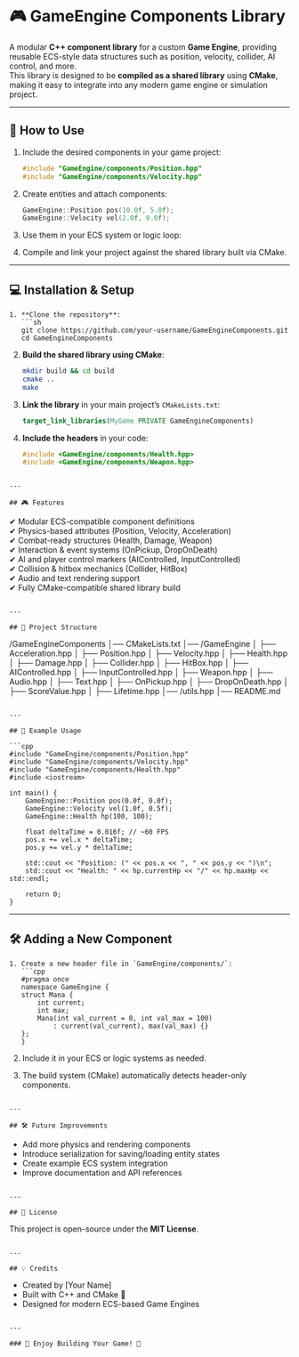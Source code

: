 # 🎮 GameEngine Components Library

A modular **C++ component library** for a custom **Game Engine**, providing reusable ECS-style data structures such as position, velocity, collider, AI control, and more.  
This library is designed to be **compiled as a shared library** using **CMake**, making it easy to integrate into any modern game engine or simulation project.

---

## 📖 How to Use

1. Include the desired components in your game project:
   ```cpp
   #include "GameEngine/components/Position.hpp"
   #include "GameEngine/components/Velocity.hpp"
   ```

2. Create entities and attach components:
   ```cpp
   GameEngine::Position pos(10.0f, 5.0f);
   GameEngine::Velocity vel(2.0f, 0.0f);
   ```

3. Use them in your ECS system or logic loop:

4. Compile and link your project against the shared library built via CMake.

---

## 💻 Installation & Setup

```
1. **Clone the repository**:
   ```sh
   git clone https://github.com/your-username/GameEngineComponents.git
   cd GameEngineComponents
   ```

2. **Build the shared library using CMake**:
   ```sh
   mkdir build && cd build
   cmake ..
   make
   ```

3. **Link the library** in your main project’s `CMakeLists.txt`:
   ```cmake
   target_link_libraries(MyGame PRIVATE GameEngineComponents)
   ```

4. **Include the headers** in your code:
   ```cpp
   #include <GameEngine/components/Health.hpp>
   #include <GameEngine/components/Weapon.hpp>
   ```
```

---

## 🎮 Features

```
✔ Modular ECS-compatible component definitions  
✔ Physics-based attributes (Position, Velocity, Acceleration)  
✔ Combat-ready structures (Health, Damage, Weapon)  
✔ Interaction & event systems (OnPickup, DropOnDeath)  
✔ AI and player control markers (AIControlled, InputControlled)  
✔ Collision & hitbox mechanics (Collider, HitBox)  
✔ Audio and text rendering support  
✔ Fully CMake-compatible shared library build
```

---

## 🔧 Project Structure

```
/GameEngineComponents
│── CMakeLists.txt
│── /GameEngine
│   ├── Acceleration.hpp
│   ├── Position.hpp
│   ├── Velocity.hpp
│   ├── Health.hpp
│   ├── Damage.hpp
│   ├── Collider.hpp
│   ├── HitBox.hpp
│   ├── AIControlled.hpp
│   ├── InputControlled.hpp
│   ├── Weapon.hpp
│   ├── Audio.hpp
│   ├── Text.hpp
│   ├── OnPickup.hpp
│   ├── DropOnDeath.hpp
│   ├── ScoreValue.hpp
│   ├── Lifetime.hpp
│── /utils.hpp
│── README.md
```

---

## 📌 Example Usage

```cpp
#include "GameEngine/components/Position.hpp"
#include "GameEngine/components/Velocity.hpp"
#include "GameEngine/components/Health.hpp"
#include <iostream>

int main() {
    GameEngine::Position pos(0.0f, 0.0f);
    GameEngine::Velocity vel(1.0f, 0.5f);
    GameEngine::Health hp(100, 100);

    float deltaTime = 0.016f; // ~60 FPS
    pos.x += vel.x * deltaTime;
    pos.y += vel.y * deltaTime;

    std::cout << "Position: (" << pos.x << ", " << pos.y << ")\n";
    std::cout << "Health: " << hp.currentHp << "/" << hp.maxHp << std::endl;

    return 0;
}
```

---

## 🛠 Adding a New Component

```
1. Create a new header file in `GameEngine/components/`:
   ```cpp
   #pragma once
   namespace GameEngine {
   struct Mana {
       int current;
       int max;
       Mana(int val_current = 0, int val_max = 100)
           : current(val_current), max(val_max) {}
   };
   }
   ```

2. Include it in your ECS or logic systems as needed.

3. The build system (CMake) automatically detects header-only components.
```

---

## 🛠 Future Improvements

```
- Add more physics and rendering components  
- Introduce serialization for saving/loading entity states  
- Create example ECS system integration  
- Improve documentation and API references  
```

---

## 📜 License

```
This project is open-source under the **MIT License**.
```

---

## 💡 Credits

```
- Created by [Your Name]  
- Built with C++ and CMake 🧩  
- Designed for modern ECS-based Game Engines  
```

---

### 🚀 Enjoy Building Your Game! 🎉

